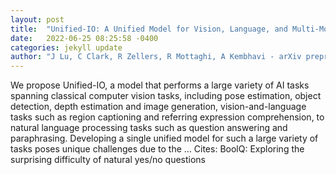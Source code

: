 ```yaml
---
layout: post
title:  "Unified-IO: A Unified Model for Vision, Language, and Multi-Modal Tasks"
date:   2022-06-25 08:25:58 -0400
categories: jekyll update
author: "J Lu, C Clark, R Zellers, R Mottaghi, A Kembhavi - arXiv preprint arXiv:2206.08916, 2022"
---
```

We propose Unified-IO, a model that performs a large variety of AI tasks spanning classical computer vision tasks, including pose estimation, object detection, depth estimation and image generation, vision-and-language tasks such as region captioning and referring expression comprehension, to natural language processing tasks such as question answering and paraphrasing. Developing a single unified model for such a large variety of tasks poses unique challenges due to the …
Cites: ‪BoolQ: Exploring the surprising difficulty of natural yes/no questions‬  